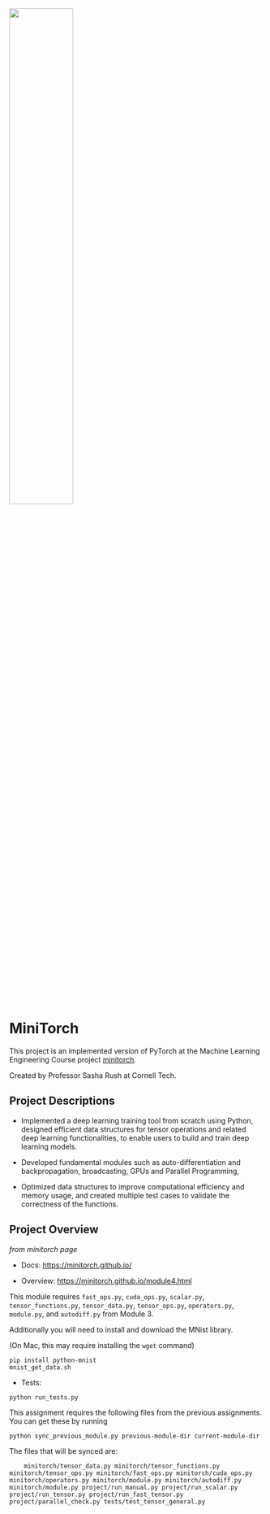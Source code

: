 <img src="https://minitorch.github.io/minitorch.svg" width="50%">

# MiniTorch

This project is an implemented version of PyTorch at the Machine Learning Engineering Course project [minitorch](https://minitorch.github.io/). 

Created by Professor Sasha Rush at Cornell Tech.

## Project Descriptions 

- Implemented a deep learning training tool from scratch using Python, designed efficient data structures for tensor operations and related deep learning functionalities, to enable users to build and train deep learning models. 

- Developed fundamental modules such as auto-differentiation and backpropagation, broadcasting, GPUs and Parallel Programming, 

- Optimized data structures to improve computational efficiency and memory usage, and created multiple test cases to validate the correctness of the functions.

## Project Overview

*from minitorch page*

* Docs: https://minitorch.github.io/

* Overview: https://minitorch.github.io/module4.html

This module requires `fast_ops.py`, `cuda_ops.py`, `scalar.py`, `tensor_functions.py`, `tensor_data.py`, `tensor_ops.py`, `operators.py`, `module.py`, and `autodiff.py` from Module 3.


Additionally you will need to install and download the MNist library.

(On Mac, this may require installing the `wget` command)

```
pip install python-mnist
mnist_get_data.sh
```


* Tests:

```
python run_tests.py
```

This assignment requires the following files from the previous assignments. You can get these by running

```bash
python sync_previous_module.py previous-module-dir current-module-dir
```

The files that will be synced are:

        minitorch/tensor_data.py minitorch/tensor_functions.py minitorch/tensor_ops.py minitorch/fast_ops.py minitorch/cuda_ops.py minitorch/operators.py minitorch/module.py minitorch/autodiff.py minitorch/module.py project/run_manual.py project/run_scalar.py project/run_tensor.py project/run_fast_tensor.py project/parallel_check.py tests/test_tensor_general.py

